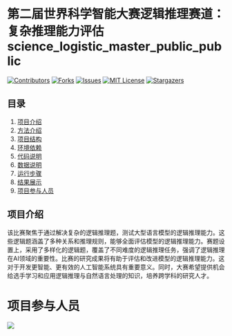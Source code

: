 # 第二届世界科学智能大赛逻辑推理赛道：复杂推理能力评估 science_logistic_master_public_public

<!---->
<!-- PROJECT SHIELDS -->

[![Contributors][contributors-shield]][contributors-url]
[![Forks][forks-shield]][forks-url]
[![Issues][issues-shield]][issues-url]
[![MIT License][license-shield]][license-url]
[![Stargazers][stars-shield]][stars-url]
<br /> 

## 目录

1. [项目介绍](#项目介绍)
2. [方法介绍](#方法介绍)
3. [项目结构](#项目结构)
4. [环境依赖](#环境依赖)
5. [代码说明](#代码说明)
6. [数据说明](#数据说明)
7. [运行步骤](#运行步骤)
8. [结果展示](#结果展示)
9. [项目参与人员](#项目参与人员)

## 项目介绍

该比赛聚焦于通过解决复杂的逻辑推理题，测试大型语言模型的逻辑推理能力。这些逻辑题涵盖了多种关系和推理规则，能够全面评估模型的逻辑推理能力。赛题设置上，采用了多样化的逻辑题，覆盖了不同难度的逻辑推理任务，强调了逻辑推理在AI领域的重要性。比赛的研究成果将有助于评估和改进模型的逻辑推理能力。这对于开发更智能、更有效的人工智能系统具有重要意义。同时，大赛希望提供机会给选手学习和应用逻辑推理与自然语言处理的知识，培养跨学科的研究人才。

# 项目参与人员

<a href="https://github.com/chg0901/science_logistic_master_public/graphs/contributors">
  <img src="https://contrib.rocks/image?repo=chg0901/science_logistic_master_public" />
</a>


[your-project-path]: chg0901/science_logistic_master_public
[contributors-shield]: https://img.shields.io/github/contributors/chg0901/science_logistic_master_public.svg?style=flat-square
[contributors-url]: https://github.com/chg0901/science_logistic_master_public/graphs/contributors
[forks-shield]: https://img.shields.io/github/forks/chg0901/science_logistic_master_public.svg?style=flat-square
[forks-url]: https://github.com/chg0901/science_logistic_master_public/network/members
[stars-shield]: https://img.shields.io/github/stars/chg0901/science_logistic_master_public.svg?style=flat-square
[stars-url]: https://github.com/chg0901/science_logistic_master_public/stargazers
[issues-shield]: https://img.shields.io/github/issues/chg0901/science_logistic_master_public.svg?style=flat-square
[issues-url]: https://img.shields.io/github/issues/chg0901/science_logistic_master_public.svg
[license-shield]: https://img.shields.io/github/license/chg0901/science_logistic_master_public.svg?style=flat-square
[license-url]: https://github.com/chg0901/science_logistic_master_public/blob/main/LICENSE
